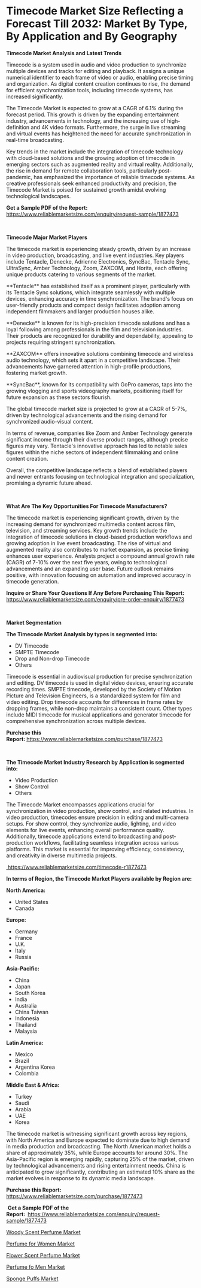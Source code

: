 <p><h1>Timecode Market Size Reflecting a Forecast Till 2032: Market By Type, By Application and By Geography</h1></p><p><strong>Timecode Market Analysis and Latest Trends</strong></p>
<p><p>Timecode is a system used in audio and video production to synchronize multiple devices and tracks for editing and playback. It assigns a unique numerical identifier to each frame of video or audio, enabling precise timing and organization. As digital content creation continues to rise, the demand for efficient synchronization tools, including timecode systems, has increased significantly.</p><p>The Timecode Market is expected to grow at a CAGR of 6.1% during the forecast period. This growth is driven by the expanding entertainment industry, advancements in technology, and the increasing use of high-definition and 4K video formats. Furthermore, the surge in live streaming and virtual events has heightened the need for accurate synchronization in real-time broadcasting.</p><p>Key trends in the market include the integration of timecode technology with cloud-based solutions and the growing adoption of timecode in emerging sectors such as augmented reality and virtual reality. Additionally, the rise in demand for remote collaboration tools, particularly post-pandemic, has emphasized the importance of reliable timecode systems. As creative professionals seek enhanced productivity and precision, the Timecode Market is poised for sustained growth amidst evolving technological landscapes.</p></p>
<p><strong>Get a Sample PDF of the Report:&nbsp;</strong> <a href="https://www.reliablemarketsize.com/enquiry/request-sample/1877473?utm_campaign=2115&utm_medium=2&utm_source=Github&utm_content=ia&utm_term=04042025&utm_id=timecode">https://www.reliablemarketsize.com/enquiry/request-sample/1877473</a></p>
<p>&nbsp;</p>
<p><strong>Timecode Major Market Players</strong></p>
<p><p>The timecode market is experiencing steady growth, driven by an increase in video production, broadcasting, and live event industries. Key players include Tentacle, Denecke, Adrienne Electronics, SyncBac, Tentacle Sync, UltraSync, Amber Technology, Zoom, ZAXCOM, and Horita, each offering unique products catering to various segments of the market.</p><p>**Tentacle** has established itself as a prominent player, particularly with its Tentacle Sync solutions, which integrate seamlessly with multiple devices, enhancing accuracy in time synchronization. The brand's focus on user-friendly products and compact design facilitates adoption among independent filmmakers and larger production houses alike.</p><p>**Denecke** is known for its high-precision timecode solutions and has a loyal following among professionals in the film and television industries. Their products are recognized for durability and dependability, appealing to projects requiring stringent synchronization.</p><p>**ZAXCOM** offers innovative solutions combining timecode and wireless audio technology, which sets it apart in a competitive landscape. Their advancements have garnered attention in high-profile productions, fostering market growth.</p><p>**SyncBac**, known for its compatibility with GoPro cameras, taps into the growing vlogging and sports videography markets, positioning itself for future expansion as these sectors flourish. </p><p>The global timecode market size is projected to grow at a CAGR of 5-7%, driven by technological advancements and the rising demand for synchronized audio-visual content. </p><p>In terms of revenue, companies like Zoom and Amber Technology generate significant income through their diverse product ranges, although precise figures may vary. Tentacle's innovative approach has led to notable sales figures within the niche sectors of independent filmmaking and online content creation. </p><p>Overall, the competitive landscape reflects a blend of established players and newer entrants focusing on technological integration and specialization, promising a dynamic future ahead.</p></p>
<p>&nbsp;</p>
<p><strong>What Are The Key Opportunities For Timecode Manufacturers?</strong></p>
<p><p>The timecode market is experiencing significant growth, driven by the increasing demand for synchronized multimedia content across film, television, and streaming services. Key growth trends include the integration of timecode solutions in cloud-based production workflows and growing adoption in live event broadcasting. The rise of virtual and augmented reality also contributes to market expansion, as precise timing enhances user experience. Analysts project a compound annual growth rate (CAGR) of 7-10% over the next five years, owing to technological advancements and an expanding user base. Future outlook remains positive, with innovation focusing on automation and improved accuracy in timecode generation.</p></p>
<p><strong>Inquire or Share Your Questions If Any Before Purchasing This Report:</strong> <a href="https://www.reliablemarketsize.com/enquiry/pre-order-enquiry/1877473?utm_campaign=2115&utm_medium=2&utm_source=Github&utm_content=ia&utm_term=04042025&utm_id=timecode">https://www.reliablemarketsize.com/enquiry/pre-order-enquiry/1877473</a></p>
<p>&nbsp;</p>
<p><strong>Market Segmentation</strong></p>
<p><strong>The Timecode Market Analysis by types is segmented into:</strong></p>
<p><ul><li>DV Timecode</li><li>SMPTE Timecode</li><li>Drop and Non-drop Timecode</li><li>Others</li></ul></p>
<p><p>Timecode is essential in audiovisual production for precise synchronization and editing. DV timecode is used in digital video devices, ensuring accurate recording times. SMPTE timecode, developed by the Society of Motion Picture and Television Engineers, is a standardized system for film and video editing. Drop timecode accounts for differences in frame rates by dropping frames, while non-drop maintains a consistent count. Other types include MIDI timecode for musical applications and generator timecode for comprehensive synchronization across multiple devices.</p></p>
<p><strong>Purchase this Report:&nbsp;</strong><a href="https://www.reliablemarketsize.com/purchase/1877473?utm_campaign=2115&utm_medium=2&utm_source=Github&utm_content=ia&utm_term=04042025&utm_id=timecode">https://www.reliablemarketsize.com/purchase/1877473</a></p>
<p>&nbsp;</p>
<p><strong>The Timecode Market Industry Research by Application is segmented into:</strong></p>
<p><ul><li>Video Production</li><li>Show Control</li><li>Others</li></ul></p>
<p><p>The Timecode Market encompasses applications crucial for synchronization in video production, show control, and related industries. In video production, timecodes ensure precision in editing and multi-camera setups. For show control, they synchronize audio, lighting, and video elements for live events, enhancing overall performance quality. Additionally, timecode applications extend to broadcasting and post-production workflows, facilitating seamless integration across various platforms. This market is essential for improving efficiency, consistency, and creativity in diverse multimedia projects.</p></p>
<p><a href="https://www.reliablemarketsize.com/timecode-r1877473?utm_campaign=2115&utm_medium=2&utm_source=Github&utm_content=ia&utm_term=04042025&utm_id=timecode">&nbsp;https://www.reliablemarketsize.com/timecode-r1877473</a></p>
<p><strong>In terms of Region, the Timecode Market Players available by Region are:</strong></p>
<p>
    <p> <strong> North America: </strong>
        <ul>
            <li>United States</li>
            <li>Canada</li>
        </ul>
        </p> 
    <p> <strong> Europe: </strong>
        <ul>
            <li>Germany</li>
            <li>France</li>
            <li>U.K.</li>
            <li>Italy</li>
            <li>Russia</li>
        </ul>
        </p> 
    <p> <strong> Asia-Pacific: </strong>
        <ul>
            <li>China</li>
            <li>Japan</li>
            <li>South Korea</li>
            <li>India</li>
            <li>Australia</li>
            <li>China Taiwan</li>
            <li>Indonesia</li>
            <li>Thailand</li>
            <li>Malaysia</li>
        </ul>
        </p> 
    <p> <strong> Latin America: </strong>
        <ul>
            <li>Mexico</li>
            <li>Brazil</li>
            <li>Argentina Korea</li>
            <li>Colombia</li>
        </ul>
        </p> 
    <p> <strong> Middle East & Africa: </strong>
        <ul>
            <li>Turkey</li>
            <li>Saudi</li>
            <li>Arabia</li>
            <li>UAE</li>
            <li>Korea</li>
        </ul>
    </p>
    </p>
<p><p>The timecode market is witnessing significant growth across key regions, with North America and Europe expected to dominate due to high demand in media production and broadcasting. The North American market holds a share of approximately 35%, while Europe accounts for around 30%. The Asia-Pacific region is emerging rapidly, capturing 25% of the market, driven by technological advancements and rising entertainment needs. China is anticipated to grow significantly, contributing an estimated 10% share as the market evolves in response to its dynamic media landscape.</p></p>
<p><strong>Purchase this Report: </strong><a href="https://www.reliablemarketsize.com/purchase/1877473?utm_campaign=2115&utm_medium=2&utm_source=Github&utm_content=ia&utm_term=04042025&utm_id=timecode">https://www.reliablemarketsize.com/purchase/1877473</a></p>
<p>&nbsp;<strong>Get a Sample PDF of the Report:&nbsp;&nbsp;</strong><a href="https://www.reliablemarketsize.com/enquiry/request-sample/1877473?utm_campaign=2115&utm_medium=2&utm_source=Github&utm_content=ia&utm_term=04042025&utm_id=timecode">https://www.reliablemarketsize.com/enquiry/request-sample/1877473</a></p>
<p><strong></strong></p>
<p><p><a href="https://github.com/guzmabugbyf1/Market-Research-Report-List-1/blob/main/woody-scent-perfume-market.md?utm_campaign=2115&utm_medium=2&utm_source=Github&utm_content=ia&utm_term=04042025&utm_id=timecode">Woody Scent Perfume Market</a></p><p><a href="https://github.com/waackheidtn5/Market-Research-Report-List-1/blob/main/perfume-for-women-market.md?utm_campaign=2115&utm_medium=2&utm_source=Github&utm_content=ia&utm_term=04042025&utm_id=timecode">Perfume for Women Market</a></p><p><a href="https://github.com/melascalbirp/Market-Research-Report-List-1/blob/main/flower-scent-perfume-market.md?utm_campaign=2115&utm_medium=2&utm_source=Github&utm_content=ia&utm_term=04042025&utm_id=timecode">Flower Scent Perfume Market</a></p><p><a href="https://github.com/laroybarrize/Market-Research-Report-List-1/blob/main/perfume-fo-men-market.md?utm_campaign=2115&utm_medium=2&utm_source=Github&utm_content=ia&utm_term=04042025&utm_id=timecode">Perfume fo Men Market</a></p><p><a href="https://github.com/lazregaartun/Market-Research-Report-List-1/blob/main/sponge-puffs-market.md?utm_campaign=2115&utm_medium=2&utm_source=Github&utm_content=ia&utm_term=04042025&utm_id=timecode">Sponge Puffs Market</a></p></p>
